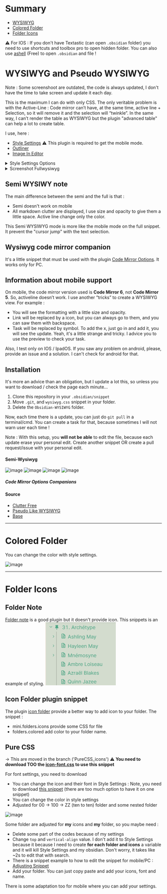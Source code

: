 # Summary
- [WYSIWYG](https://github.com/Mara-Li/Obsidian-Snippet-collection#wysiwyg-and-pseudo-wysiwyg)
- [Colored Folder](https://github.com/Mara-Li/Obsidian-Snippet-collection#colored-folder)
- [Folder Icons](https://github.com/Mara-Li/Obsidian-Snippet-collection#folder-icons)

⚠️ For IOS : If you don't have Textastic (can open `.obsidian` folder) you need to use shortcuts and toolbox pro to open hidden folder. 
You can also use [ashell](https://holzschu.github.io/a-Shell_iOS/) (Free) to open `.obsidian` and file !


# WYSIWYG and Pseudo WYSIWYG
Note : Some screenshoot are outdated, the code is always updated, I don't have the time to take screen and update it each day.

This is the maximum I can do with only CSS. 
The only veritable problem is with the Active-Line : Code mirror can’t have, at the same time, active line + Selection, so it will remove it and the selection will “twinkle”. 
In the same way, I can’t render the table as WYSIWYG but the plugin "advanced table" can help a lot to create table.

I use, here :
- [Style Settings](https://github.com/mgmeyers/obsidian-style-settings) ⚠️ This plugin is required to get the mobile mode.
- [Outliner](https://github.com/vslinko/obsidian-outliner)
- [Image In Editor](https://github.com/ozntel/oz-image-in-editor-obsidian) 

<details>
  <summary> Style Settings Options </summary>
  
(⭐️ option exist only on Semi WYSIWYG, 🌔 only for WYSIWYG)
  - Display Image link ⭐️
  - Mobile support 🌔
    - Markdown clutter opacity 🌔
    - Header display 🌔
    - Icon URL (on mobile) 🌔
  - Highlight Background
  - Header options 
    - Clutter ⭐️
    - Display the header clutter with "H1", "H2" etc... ⭐️
    - Font size ⭐️
    - Underline for H1
  - Clutter Options  
    - Opacity ⭐️
    - Active line opacity ⭐️
    - Font size 
  - Link option : 
    - Color
    - Remplace link by an icon
  - Blockquote : Display them and color 
  - Tags : Color, padding  
  - Task: 
    - Color, 
    - Margin PC,
    - Margin Mobile 🌔
    - Top (only for PC) 

</details>

<details><summary> Screenshot Fullwysiwyg </summary>
  
![image](https://user-images.githubusercontent.com/30244939/129886682-b76bc8a2-cbe5-4a8e-83ec-e6ab4cea0e76.png)
![image](https://user-images.githubusercontent.com/30244939/129886939-9ef652ee-b905-4bbb-b89b-a15eddfbb064.png)
![image](https://user-images.githubusercontent.com/30244939/129886995-d8f8fcfa-49d7-41a5-b884-080c4a54fa9f.png)
![image](https://user-images.githubusercontent.com/30244939/129887413-d083af11-3987-4ea9-a7ff-e462055e6df8.png)
  
  </details>

## Semi WYSIWY note
The main difference between the semi and the full is that :
- Semi doesn't work on mobile
- All markdown clutter are displayed, I use size and opacity to give them a little space. Active line change only the color. 

This Semi WYSIWYG mode is more like the mobile mode on the full snippet. It prevent the "cursor jump" with the text selection. 

## Wysiwyg code mirror companion
It's a little snippet that must be used with the plugin [Code Mirror Options](https://github.com/nothingislost/obsidian-codemirror-options). It works only for PC.


## Information about mobile support
On mobile, the code mirror version used is **Code Mirror 6**, not **Code Mirror 5**. So, activeline doesn’t work. I use another “tricks” to create a WYSIWYG view. For example :
- You will see the formatting with a little size and opacity.
- Link will be replaced by a icon, but you can always go to them, and you can saw them with backspace.
- Task will be replaced by symbol. To add the x, just go in and add it, you will see the update. Yeah, it's a little strange and tricky. I advice you to use the preview to check your task.

Also, I test only on IOS / IpadOS. If you saw any problem on android, please, provide an issue and a solution. I can't check for android for that.


## Installation

It's more an advice than an obligation, but I update a lot this, so unless you want to download / check the page each minute...

1. Clone this repository in your `.obsidian/snippet`
2. Move `.git`, and `wysiwyg.css` snippet in your folder. 
3. Delete the `Obsidian-WYSIWYG` folder.

Now, each time there is a update, you can just do `git pull` in a terminal/cmd. You can create a task for that, because sometimes I will not warn user each time !

Note : With this setup, you **will not be able** to edit the file, because each update erase your personal edit. Create another snippet OR create a pull request/issue with your personal edit. 


#### Semi-Wysiwyg
![image](https://user-images.githubusercontent.com/30244939/129887499-94c7800c-3eb8-4ae8-8312-c564a81775f4.png)
![image](https://user-images.githubusercontent.com/30244939/129887536-ec5b0d51-a30e-4d89-b2a7-6e908c25f886.png)
![image](https://user-images.githubusercontent.com/30244939/129887585-21c178bd-f9d8-4bf1-a8be-c5336b483435.png)
![image](https://user-images.githubusercontent.com/30244939/129887665-02d8b446-243d-4b41-a5e3-64fdf113c713.png)

##### Code Mirror Options Companions

#### Source
- [Clutter Free](https://forum.obsidian.md/t/clutter-free-edit-mode/6791)
- [Pseudo Like WYSIWYG](https://forum.obsidian.md/t/psuedo-live-markdown-with-css/6257/3)
- [Base](https://github.com/Dmitriy-Shulha/obsidian-css-snippets/blob/develop/Snippets/WYSIWYG.md)

---
# Colored Folder
You can change the color with style settings.

![image](https://user-images.githubusercontent.com/30244939/129755273-16d8c8cb-957a-42f1-8c11-dd0cc832e147.png)

---

# Folder Icons
## Folder Note
[Folder note](https://github.com/aidenlx/alx-folder-note) is a good plugin but it doesn't provide icon. This snippets is an example of styling.
![](screenshot/folder_note.png)

## Icon Folder plugin snippet
The plugin [icon folder](https://github.com/FlorianWoelki/obsidian-icon-folder) provide a better way to add icon to your folder. 
The snippet :
- mini.folders.icons provide some CSS for file 
- folders.colored add color to your folder name.

## Pure CSS
→ This are moved in the branch ('PureCSS_icons')
⚠️ **You need to download TOO the [icon-font.css](https://raw.githubusercontent.com/Mara-Li/Obsidian-Snippet-collection/main/folders.icon.font.css) to use this snippet**

For font settings, you need to download 
- You can change the icon and their font in Style Settings : Note, you need to download [this snippet](https://github.com/Mara-Li/Obsidian-Snippet-collection/blob/main/folders.icon.font-settings.css) (there are too much option to have it on one snippet)
- You can change the color in style settings
- Adjusted for 00 → 100 → ZZ (ten to ten) folder and some nested folder 

![image](https://user-images.githubusercontent.com/30244939/129755594-d5bb6171-6f77-483d-8957-0d2dd460511a.png)

Some folder are adjusted for **my** icons and **my** folder, so you maybe need :
- Delete some part of the codes because of my settings
- Change `top` and `vertical-align` value. I don't add it to Style Settings because it because I need to create **for each folder and icons** a variable and it will kill Style Settings and my obsidian. Don't worry, it takes like ~2s to edit that with search.
- There is a snippet example to how to edit the snippet for mobile/PC : [Adjusting Snippet](https://github.com/Mara-Li/Obsidian-Snippet-collection/blob/main/folders.icon.adjust.css)
- Add your folder. You can just copy paste and add your icons, font and name. 

There is some adaptation too for mobile where you can add your settings. 